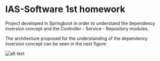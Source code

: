 # IAS-Software 1st homework

Project developed in Springboot in order to understand the dependency inversion concept and the Controller - Service - Repository modules.

The architecture proposed for the understanding of the dependency inversion concept can be seen in the next figure:

![alt text](https://drive.google.com/file/d/1z3O-Fim02IiG5bqdSezGEi8xwxDJea-Z/view?usp=sharing)

